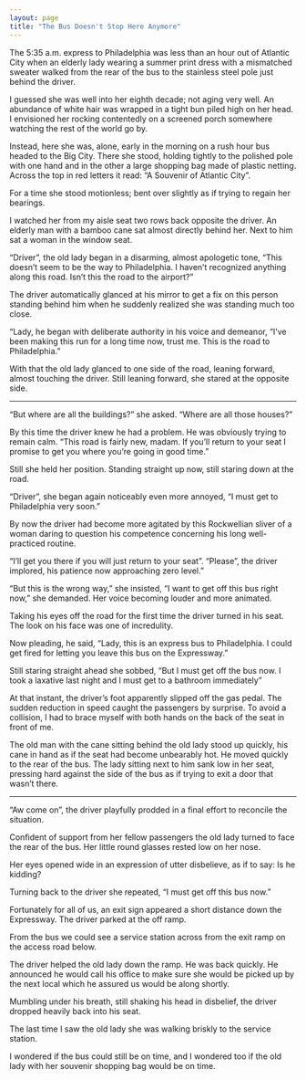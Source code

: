 ```yaml
---
layout: page
title: "The Bus Doesn't Stop Here Anymore"
---
```


The 5:35 a.m. express to Philadelphia was less than an hour out of Atlantic City when an elderly lady wearing a summer print dress with a mismatched sweater walked from the rear of the bus to the stainless steel pole just behind the driver.
	
I guessed she was well into her eighth decade; not aging very well.  An abundance of white hair was wrapped in a tight bun piled high on her head.  I envisioned her rocking contentedly on a screened porch somewhere watching the rest of the world go by.

Instead, here she was, alone, early in the morning on a rush hour bus headed to the Big City.  There she stood, holding tightly to the polished pole with one hand and in the other a large shopping bag made of plastic netting.  Across the top in red letters it read: “A Souvenir of Atlantic City”.

For a time she stood motionless; bent over slightly as if trying to regain her bearings.

I watched her from my aisle seat two rows back opposite the driver.  An elderly man with a bamboo cane sat almost directly behind her.  Next to him sat a woman in the window seat.

“Driver”, the old lady began in a disarming, almost apologetic tone, “This doesn’t seem to be the way to Philadelphia.  I haven’t recognized anything along this road. Isn’t this the road to the airport?”

The driver automatically glanced at his mirror to get a fix on this person standing behind him when he suddenly realized she was standing much too close.

“Lady, he began with deliberate authority in his voice and demeanor, “I’ve been making this run for a long time now, trust me.  This is the road to Philadelphia.”

With that the old lady glanced to one side of the road, leaning forward, almost touching the driver.  Still leaning forward, she stared at the opposite side.

-----

“But where are all the buildings?”  she asked.  “Where are all those houses?”

By this time the driver knew he had a problem.  He was obviously trying to remain calm.  “This road is fairly new, madam.  If you’ll return to your seat I promise to get you where you’re going in good time.”

Still she held her position.  Standing straight up now, still staring down at the road.

“Driver”, she began again noticeably even more annoyed, “I must get to Philadelphia very soon.”

By now the driver had become more agitated by this Rockwellian sliver of a woman daring to question his competence concerning his long well-practiced routine.

“I’ll get you there if you will just return to your seat”. “Please”, the driver implored, his patience now approaching zero level.”

“But this is the wrong way,” she insisted, “I want to get off this bus right now,” she demanded.   Her voice becoming louder and more animated.

Taking his eyes off the road for the first time the driver turned in his seat.  The look on his face was one of incredulity.

Now pleading, he said, “Lady, this is an express bus to Philadelphia.  I could get fired for letting you leave this bus on the Expressway.”

Still staring straight ahead she sobbed, “But I must get off the bus now.  I took a laxative last night and I must get to a bathroom immediately”

At that instant, the driver’s foot apparently slipped off the gas pedal.  The sudden reduction in speed caught the passengers by surprise.  To avoid a collision, I had to brace myself with both hands on the back of the seat in front of me.

The old man with the cane sitting behind the old lady stood up quickly, his cane in hand as if the seat had become unbearably hot.  He moved quickly to the rear of the bus.  The lady sitting next to him sank low in her seat, pressing hard against the side of the bus as if trying to exit a door that wasn’t there.

-----

“Aw come on”, the driver playfully prodded in a final effort to reconcile the situation.

Confident of support from her fellow passengers the old lady turned to face the rear of the bus. Her little round glasses rested low on her nose.

Her eyes opened wide in an expression of utter disbelieve, as if to say: Is he kidding?

Turning back to the driver she repeated, “I must get off this bus now.”

Fortunately for all of us, an exit sign appeared a short distance down the Expressway.  The driver parked at the off ramp.

From the bus we could see a service station across from the exit ramp on the access road below.

The driver helped the old lady down the ramp.  He was back quickly.  He announced he would call his office to make sure she would be picked up by the next local which he assured us would be along shortly.

Mumbling under his breath, still shaking his head in disbelief, the driver dropped heavily back into his seat.

The last time I saw the old lady she was walking briskly to the service station.

I wondered if the bus could still be on time, and I wondered too if the old lady with her souvenir shopping bag would be on time.
